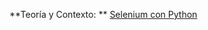 **Teoría y Contexto: ** [Selenium con Python](https://www.notion.so/german-salina/Selenium-con-Python-7db890432ade47e5bf6b94581191c3e1)
